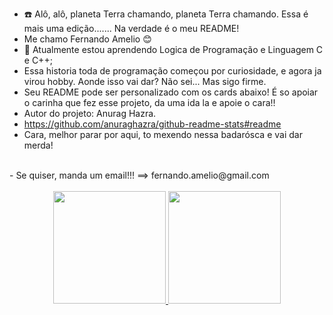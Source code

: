 - ☎️ Alô, alô, planeta Terra chamando, planeta Terra chamando. Essa é mais uma edição....... Na verdade é o meu README!
- Me chamo Fernando Amelio 😊
- 🌱 Atualmente estou aprendendo Logica de Programação e Linguagem C e C++;
-  Essa historia toda de programação começou por curiosidade, e agora ja virou hobby. Aonde isso vai dar? Não sei... Mas sigo firme.
-  Seu README pode ser personalizado com os cards abaixo! É so apoiar o carinha que fez esse projeto, da uma ida la e apoie o cara!!
-  Autor do projeto: Anurag Hazra.
-  https://github.com/anuraghazra/github-readme-stats#readme
- Cara, melhor parar por aqui, to mexendo nessa badarósca e vai dar merda!
</br>
- Se quiser, manda um email!!! ==> fernando.amelio@gmail.com 
</br>
</br>
<div align="center">
  <a href="https://github.com/amelio-fernando">
  <img height="180em" src="https://github-readme-stats.vercel.app/api?username=amelio-fernando&show_icons=true&theme=radical&include_all_commits=true&count_private=true"/>
  <img height="180em" src="https://github-readme-stats.vercel.app/api/top-langs/?username=amelio-fernando&layout=compact&langs_count=7&theme=radical"/>
</div>
